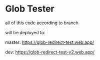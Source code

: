 # Glob Tester

all of this code according to branch

will be deployed to:

master: https://glob-redirect-test.web.app/

dev: https://glob-redirect-test-v2.web.app/
